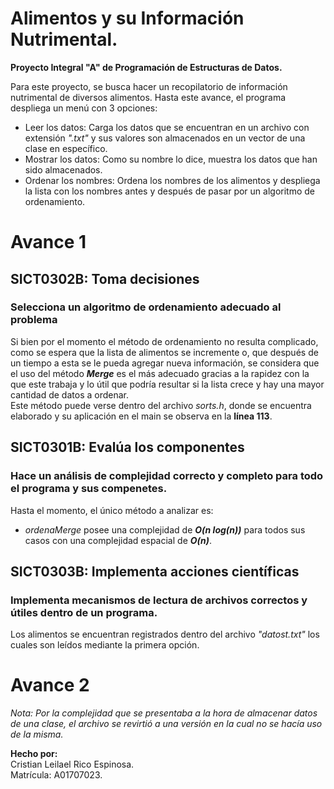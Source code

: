 # Alimentos y su Información Nutrimental.
**Proyecto Integral "A" de Programación de Estructuras de Datos.**  

Para este proyecto, se busca hacer un recopilatorio de información nutrimental de diversos alimentos.
Hasta este avance, el programa despliega un menú con 3 opciones:   
* Leer los datos: Carga los datos que se encuentran en un archivo con extensión *".txt"* y sus valores son almacenados en un vector de una clase en específico.
* Mostrar los datos: Como su nombre lo dice, muestra los datos que han sido almacenados.
* Ordenar los nombres: Ordena los nombres de los alimentos y despliega la lista con los nombres antes y después de pasar por un algoritmo de ordenamiento.   

# Avance 1

## SICT0302B: Toma decisiones

### Selecciona un algoritmo de ordenamiento adecuado al problema
Si bien por el momento el método de ordenamiento no resulta complicado, como se espera que la lista de alimentos se incremente o, que después de un tiempo a esta se le pueda agregar nueva información, se considera que el uso del método ***Merge*** es el más adecuado gracias a la rapidez con la que este trabaja y lo útil que podría resultar si la lista crece y hay una mayor cantidad de datos a ordenar.   
Este método puede verse dentro del archivo *sorts.h*, donde se encuentra elaborado y su aplicación en el main se observa en la **línea 113**.   

## SICT0301B: Evalúa los componentes

### Hace un análisis de complejidad correcto y completo para todo el programa y sus compenetes.
Hasta el momento, el único método a analizar es:   
* *ordenaMerge* posee una complejidad de ***O(n log(n))*** para todos sus casos con una complejidad espacial de ***O(n)***.   

## SICT0303B: Implementa acciones científicas

### Implementa mecanismos de lectura de archivos correctos y útiles dentro de un programa.   
Los alimentos se encuentran registrados dentro del archivo *"datost.txt"* los cuales son leídos mediante la primera opción.   

# Avance 2   
*Nota: Por la complejidad que se presentaba a la hora de almacenar datos de una clase, el archivo se revirtió a una versión en la cual no se hacía uso de la misma.*   


**Hecho por:**  
Cristian Leilael Rico Espinosa.  
Matrícula: A01707023.
